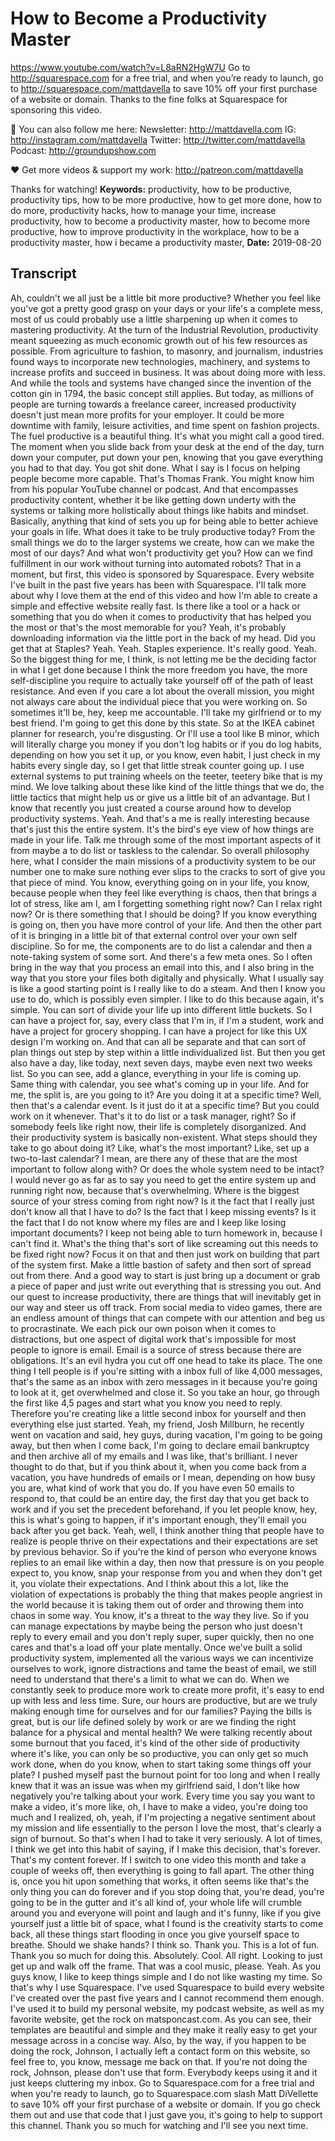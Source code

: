 # How to Become a Productivity Master
https://www.youtube.com/watch?v=L8aRN2HgW7U
Go to http://squarespace.com for a free trial, and when you’re ready to launch, go to http://squarespace.com/mattdavella to save 10% off your first purchase of a website or domain. Thanks to the fine folks at Squarespace for sponsoring this video.

💯 You can also follow me here:
Newsletter:  http://mattdavella.com
IG:  http://instagram.com/mattdavella
Twitter:  http://twitter.com/mattdavella
Podcast:  http://groundupshow.com

❤️ Get more videos & support my work:
http://patreon.com/mattdavella

Thanks for watching!
**Keywords:** productivity, how to be productive, productivity tips, how to be more productive, how to get more done, how to do more, productivity hacks, how to manage your time, increase productivity, how to become a productivity master, how to become more productive, how to improve productivity in the workplace, how to be a productivity master, how i became a productivity master, 
**Date:** 2019-08-20

## Transcript
 Ah, couldn't we all just be a little bit more productive? Whether you feel like you've got a pretty good grasp on your days or your life's a complete mess, most of us could probably use a little sharpening up when it comes to mastering productivity. At the turn of the Industrial Revolution, productivity meant squeezing as much economic growth out of his few resources as possible. From agriculture to fashion, to masonry, and journalism, industries found ways to incorporate new technologies, machinery, and systems to increase profits and succeed in business. It was about doing more with less. And while the tools and systems have changed since the invention of the cotton gin in 1794, the basic concept still applies. But today, as millions of people are turning towards a freelance career, increased productivity doesn't just mean more profits for your employer. It could be more downtime with family, leisure activities, and time spent on fashion projects. The fuel productive is a beautiful thing. It's what you might call a good tired. The moment when you slide back from your desk at the end of the day, turn down your computer, put down your pen, knowing that you gave everything you had to that day. You got shit done. What I say is I focus on helping people become more capable. That's Thomas Frank. You might know him from his popular YouTube channel or podcast. And that encompasses productivity content, whether it be like getting down underty with the systems or talking more holistically about things like habits and mindset. Basically, anything that kind of sets you up for being able to better achieve your goals in life. What does it take to be truly productive today? From the small things we do to the larger systems we create, how can we make the most of our days? And what won't productivity get you? How can we find fulfillment in our work without turning into automated robots? That in a moment, but first, this video is sponsored by Squarespace. Every website I've built in the past five years has been with Squarespace. I'll talk more about why I love them at the end of this video and how I'm able to create a simple and effective website really fast. Is there like a tool or a hack or something that you do when it comes to productivity that has helped you the most or that's the most memorable for you? Yeah, it's probably downloading information via the little port in the back of my head. Did you get that at Staples? Yeah. Yeah. Staples experience. It's really good. Yeah. So the biggest thing for me, I think, is not letting me be the deciding factor in what I get done because I think the more freedom you have, the more self-discipline you require to actually take yourself off of the path of least resistance. And even if you care a lot about the overall mission, you might not always care about the individual piece that you were working on. So sometimes it'll be, hey, keep me accountable. I'll take my girlfriend or to my best friend. I'm going to get this done by this state. So at the IKEA cabinet planner for research, you're disgusting. Or I'll use a tool like B minor, which will literally charge you money if you don't log habits or if you do log habits, depending on how you set it up, or you know, even habit, I just check in my habits every single day, so I get that little streak counter going up. I use external systems to put training wheels on the teeter, teetery bike that is my mind. We love talking about these like kind of the little things that we do, the little tactics that might help us or give us a little bit of an advantage. But I know that recently you just created a course around how to develop productivity systems. Yeah. And that's a me is really interesting because that's just this the entire system. It's the bird's eye view of how things are made in your life. Talk me through some of the most important aspects of it from maybe a to do list or taskless to the calendar. So overall philosophy here, what I consider the main missions of a productivity system to be our number one to make sure nothing ever slips to the cracks to sort of give you that piece of mind. You know, everything going on in your life, you know, because people when they feel like everything is chaos, then that brings a lot of stress, like am I, am I forgetting something right now? Can I relax right now? Or is there something that I should be doing? If you know everything is going on, then you have more control of your life. And then the other part of it is bringing in a little bit of that external control over your own self discipline. So for me, the components are to do list a calendar and then a note-taking system of some sort. And there's a few meta ones. So I often bring in the way that you process an email into this, and I also bring in the way that you store your files both digitally and physically. What I usually say is like a good starting point is I really like to do a steam. And then I know you use to do, which is possibly even simpler. I like to do this because again, it's simple. You can sort of divide your life up into different little buckets. So I can have a project for, say, every class that I'm in, if I'm a student, work and have a project for grocery shopping. I can have a project for like this UX design I'm working on. And that can all be separate and that can sort of plan things out step by step within a little individualized list. But then you get also have a day, like today, next seven days, maybe even next two weeks list. So you can see, add a glance, everything in your life is coming up. Same thing with calendar, you see what's coming up in your life. And for me, the split is, are you going to it? Are you doing it at a specific time? Well, then that's a calendar event. Is it just do it at a specific time? But you could work on it whenever. That's it to do list or a task manager, right? So if somebody feels like right now, their life is completely disorganized. And their productivity system is basically non-existent. What steps should they take to go about doing it? Like, what's the most important? Like, set up a two-to-last calendar? I mean, are there any of these that are the most important to follow along with? Or does the whole system need to be intact? I would never go as far as to say you need to get the entire system up and running right now, because that's overwhelming. Where is the biggest source of your stress coming from right now? Is it the fact that I really just don't know all that I have to do? Is the fact that I keep missing events? Is it the fact that I do not know where my files are and I keep like losing important documents? I keep not being able to turn homework in, because I can't find it. What's the thing that's sort of like screaming out this needs to be fixed right now? Focus it on that and then just work on building that part of the system first. Make a little bastion of safety and then sort of spread out from there. And a good way to start is just bring up a document or grab a piece of paper and just write out everything that is stressing you out. And our quest to increase productivity, there are things that will inevitably get in our way and steer us off track. From social media to video games, there are an endless amount of things that can compete with our attention and beg us to procrastinate. We each pick our own poison when it comes to distractions, but one aspect of digital work that's impossible for most people to ignore is email. Email is a source of stress because there are obligations. It's an evil hydra you cut off one head to take its place. The one thing I tell people is if you're sitting with a inbox full of like 4,000 messages, that's the same as an inbox with zero messages in it because you're going to look at it, get overwhelmed and close it. So you take an hour, go through the first like 4,5 pages and start what you know you need to reply. Therefore you're creating like a little second inbox for yourself and then everything else just started. Yeah, my friend, Josh Millburn, he recently went on vacation and said, hey guys, during vacation, I'm going to be going away, but then when I come back, I'm going to declare email bankruptcy and then archive all of my emails and I was like, that's brilliant. I never thought to do that, but if you think about it, when you come back from a vacation, you have hundreds of emails or I mean, depending on how busy you are, what kind of work that you do. If you have even 50 emails to respond to, that could be an entire day, the first day that you get back to work and if you set the precedent beforehand, if you let people know, hey, this is what's going to happen, if it's important enough, they'll email you back after you get back. Yeah, well, I think another thing that people have to realize is people thrive on their expectations and their expectations are set by previous behavior. So if you're the kind of person who everyone knows replies to an email like within a day, then now that pressure is on you people expect to, you know, snap your response from you and when they don't get it, you violate their expectations. And I think about this a lot, like the violation of expectations is probably the thing that makes people angriest in the world because it is taking them out of order and throwing them into chaos in some way. You know, it's a threat to the way they live. So if you can manage expectations by maybe being the person who just doesn't reply to every email and you don't reply super, super quickly, then no one cares and that's a load off your plate mentally. Once we've built a solid productivity system, implemented all the various ways we can incentivize ourselves to work, ignore distractions and tame the beast of email, we still need to understand that there's a limit to what we can do. When we constantly seek to produce more work to create more profit, it's easy to end up with less and less time. Sure, our hours are productive, but are we truly making enough time for ourselves and for our families? Paying the bills is great, but is our life defined solely by work or are we finding the right balance for a physical and mental health? We were talking recently about some burnout that you faced, it's kind of the other side of productivity where it's like, you can only be so productive, you can only get so much work done, when do you know, when to start taking some things off your plate? I pushed myself past the burnout point for too long and when I really knew that it was an issue was when my girlfriend said, I don't like how negatively you're talking about your work. Every time you say you want to make a video, it's more like, oh, I have to make a video, you're doing too much and I realized, oh, yeah, if I'm projecting a negative sentiment about my mission and life essentially to the person I love the most, that's clearly a sign of burnout. So that's when I had to take it very seriously. A lot of times, I think we get into this habit of saying, if I make this decision, that's forever. That's my content forever. If I switch to one video this month and take a couple of weeks off, then everything is going to fall apart. The other thing is, once you hit upon something that works, it often seems like that's the only thing you can do forever and if you stop doing that, you're dead, you're going to be in the gutter and it's all kind of, your whole life will crumble around you and everyone will point and laugh and it's funny, like if you give yourself just a little bit of space, what I found is the creativity starts to come back, all these things start flooding in once you give yourself space to breathe. Should we shake hands? I think so. Thank you. This is a lot of fun. Thank you so much for doing this. Absolutely. Cool. All right. Looking to just get up and walk off the frame. That was a cool music, please. Yeah. As you guys know, I like to keep things simple and I do not like wasting my time. So that's why I use Squarespace. I've used Squarespace to build every website I've created over the past five years and I cannot recommend them enough. I've used it to build my personal website, my podcast website, as well as my favorite website, get the rock on matsponcast.com. As you can see, their templates are beautiful and simple and they make it really easy to get your message across in a concise way. Also, by the way, if you happen to be doing the rock, Johnson, I actually left a contact form on this website, so feel free to, you know, message me back on that. If you're not doing the rock, Johnson, please don't use that form. Everybody keeps using it and it just keeps cluttering my inbox. Go to Squarespace.com for a free trial and when you're ready to launch, go to Squarespace.com slash Matt DiVellette to save 10% off your first purchase of a website or domain. If you go check them out and use that code that I just gave you, it's going to help to support this channel. Thank you so much for watching and I'll see you next time.
